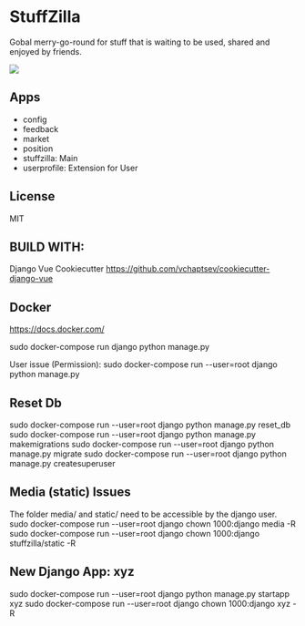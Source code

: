 StuffZilla
==========

Gobal merry-go-round for stuff that is waiting to be used, shared and enjoyed by friends.

  <a href="https://github.com/vchaptsev/cookiecutter-django-vue">
      <img src="https://img.shields.io/badge/built%20with-Cookiecutter%20Django%20Vue-blue.svg" />
  </a>

  ## Apps
  - config
  - feedback
  - market
  - position
  - stuffzilla: Main
  - userprofile: Extension for User

  ## License
  MIT

  ## BUILD WITH:
  Django Vue Cookiecutter
  https://github.com/vchaptsev/cookiecutter-django-vue  

  ## Docker
  https://docs.docker.com/

  sudo docker-compose run django python manage.py <command>

  User issue (Permission):
  sudo docker-compose run --user=root django python manage.py <command>

  ## Reset Db
  sudo docker-compose run --user=root django python manage.py reset_db
  sudo docker-compose run --user=root django python manage.py makemigrations
  sudo docker-compose run --user=root django python manage.py migrate
  sudo docker-compose run --user=root django python manage.py createsuperuser

  ## Media (static) Issues
  The folder media/ and static/ need to be accessible by the django user.
  sudo docker-compose run --user=root django chown 1000:django media -R
  sudo docker-compose run --user=root django chown 1000:django stuffzilla/static -R

  ## New Django App: xyz
  sudo docker-compose run --user=root django python manage.py startapp xyz
  sudo docker-compose run --user=root django chown 1000:django xyz -R
